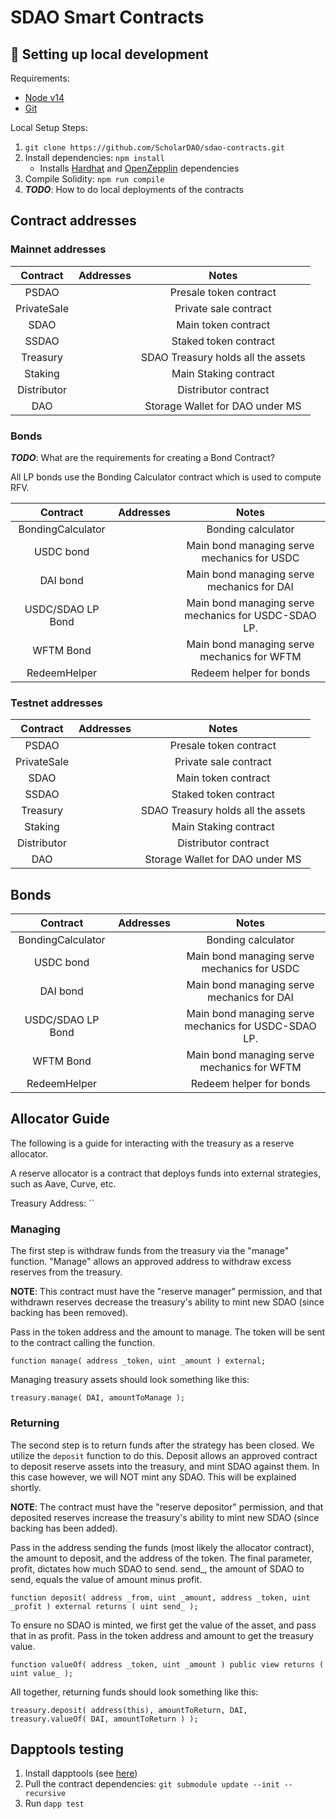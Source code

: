 # SDAO Smart Contracts

##  🔧 Setting up local development

Requirements:
- [Node v14](https://nodejs.org/download/release/latest-v14.x/)
- [Git](https://git-scm.com/downloads)


Local Setup Steps:
1. ``git clone https://github.com/ScholarDAO/sdao-contracts.git ``
1. Install dependencies: `npm install`
    - Installs [Hardhat](https://hardhat.org/getting-started/) and [OpenZepplin](https://docs.openzeppelin.com/contracts/4.x/) dependencies
1. Compile Solidity: ``npm run compile``
1. **_TODO_**: How to do local deployments of the contracts

## Contract addresses

### Mainnet addresses

|Contract       | Addresses                                                                                                        | Notes                                |
|:-------------:|:----------------------------------------------------------------------------------------------------------------:|:------------------------------------:|
|PSDAO          |[                                          ](https://ftmscan.io/address/                                         )| Presale token contract               |
|PrivateSale    |[                                          ](https://ftmscan.io/address/                                         )| Private sale contract                |
|SDAO           |[                                          ](https://ftmscan.io/address/                                         )| Main token contract                  |
|SSDAO          |[                                          ](https://ftmscan.io/address/                                         )| Staked token contract                |
|Treasury       |[                                          ](https://ftmscan.io/address/                                         )| SDAO Treasury holds all the assets   |
|Staking        |[                                          ](https://ftmscan.io/address/                                         )| Main Staking contract                |
|Distributor    |[                                          ](https://ftmscan.io/address/                                         )| Distributor contract                 |
|DAO            |[                                          ](https://ftmscan.io/address/                                         )| Storage Wallet for DAO under MS      |

### Bonds

**_TODO_**: What are the requirements for creating a Bond Contract?

All LP bonds use the Bonding Calculator contract which is used to compute RFV.

|Contract           | Addresses                                                                                                           | Notes                                                |
|:-----------------:|:-------------------------------------------------------------------------------------------------------------------:|:----------------------------------------------------:|
|BondingCalculator  |[                                          ](https://etherscan.io/address/                                          )| Bonding calculator                                   |
|USDC bond          |[                                          ](https://etherscan.io/address/                                          )| Main bond managing serve mechanics for USDC          |
|DAI bond           |[                                          ](https://etherscan.io/address/                                          )| Main bond managing serve mechanics for DAI           |
|USDC/SDAO LP Bond  |[                                          ](https://etherscan.io/address/                                          )| Main bond managing serve mechanics for USDC-SDAO LP. |
|WFTM Bond          |[                                          ](https://etherscan.io/address/                                          )| Main bond managing serve mechanics for WFTM          |
|RedeemHelper       |[                                          ](https://etherscan.io/address/                                          )| Redeem helper for bonds                              |

### Testnet addresses

|Contract       | Addresses                                                                                                        | Notes                                |
|:-------------:|:----------------------------------------------------------------------------------------------------------------:|:------------------------------------:|
|PSDAO          |[                                          ](https://ftmscan.io/address/                                         )| Presale token contract               |
|PrivateSale    |[                                          ](https://ftmscan.io/address/                                         )| Private sale contract                |
|SDAO           |[                                          ](https://ftmscan.io/address/                                         )| Main token contract                  |
|SSDAO          |[                                          ](https://ftmscan.io/address/                                         )| Staked token contract                |
|Treasury       |[                                          ](https://ftmscan.io/address/                                         )| SDAO Treasury holds all the assets   |
|Staking        |[                                          ](https://ftmscan.io/address/                                         )| Main Staking contract                |
|Distributor    |[                                          ](https://ftmscan.io/address/                                         )| Distributor contract                 |
|DAO            |[                                          ](https://ftmscan.io/address/                                         )| Storage Wallet for DAO under MS      |

## Bonds

|Contract           | Addresses                                                                                                           | Notes                                                |
|:-----------------:|:-------------------------------------------------------------------------------------------------------------------:|:----------------------------------------------------:|
|BondingCalculator  |[                                          ](https://etherscan.io/address/                                          )| Bonding calculator                                   |
|USDC bond          |[                                          ](https://etherscan.io/address/                                          )| Main bond managing serve mechanics for USDC          |
|DAI bond           |[                                          ](https://etherscan.io/address/                                          )| Main bond managing serve mechanics for DAI           |
|USDC/SDAO LP Bond  |[                                          ](https://etherscan.io/address/                                          )| Main bond managing serve mechanics for USDC-SDAO LP. |
|WFTM Bond          |[                                          ](https://etherscan.io/address/                                          )| Main bond managing serve mechanics for WFTM          |
|RedeemHelper       |[                                          ](https://etherscan.io/address/                                          )| Redeem helper for bonds                              |

## Allocator Guide

The following is a guide for interacting with the treasury as a reserve allocator.

A reserve allocator is a contract that deploys funds into external strategies, such as Aave, Curve, etc.

Treasury Address: ``

### Managing
The first step is withdraw funds from the treasury via the "manage" function. "Manage" allows an approved address to withdraw excess reserves from the treasury.

**NOTE**: This contract must have the "reserve manager" permission, and that withdrawn reserves decrease the treasury's ability to mint new SDAO (since backing has been removed).

Pass in the token address and the amount to manage. The token will be sent to the contract calling the function.

```
function manage( address _token, uint _amount ) external;
```

Managing treasury assets should look something like this:
```
treasury.manage( DAI, amountToManage );
```

### Returning
The second step is to return funds after the strategy has been closed.
We utilize the `deposit` function to do this. Deposit allows an approved contract to deposit reserve assets into the treasury, and mint SDAO against them. In this case however, we will NOT mint any SDAO. This will be explained shortly.

**NOTE**: The contract must have the "reserve depositor" permission, and that deposited reserves increase the treasury's ability to mint new SDAO (since backing has been added).


Pass in the address sending the funds (most likely the allocator contract), the amount to deposit, and the address of the token. The final parameter, profit, dictates how much SDAO to send. send_, the amount of SDAO to send, equals the value of amount minus profit.
```
function deposit( address _from, uint _amount, address _token, uint _profit ) external returns ( uint send_ );
```

To ensure no SDAO is minted, we first get the value of the asset, and pass that in as profit.
Pass in the token address and amount to get the treasury value.
```
function valueOf( address _token, uint _amount ) public view returns ( uint value_ );
```

All together, returning funds should look something like this:
```
treasury.deposit( address(this), amountToReturn, DAI, treasury.valueOf( DAI, amountToReturn ) );
```

## Dapptools testing

1. Install dapptools (see [here](https://github.com/dapphub/dapptools))
2. Pull the contract dependencies: ``git submodule update --init --recursive``
2. Run ``dapp test``

